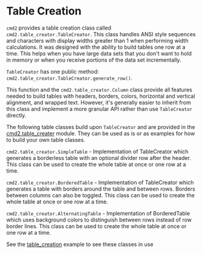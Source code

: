 # Table Creation

`cmd2` provides a table creation class called `cmd2.table_creator.TableCreator`. This class handles
ANSI style sequences and characters with display widths greater than 1 when performing width
calculations. It was designed with the ability to build tables one row at a time. This helps when
you have large data sets that you don't want to hold in memory or when you receive portions of the
data set incrementally.

`TableCreator` has one public method: `cmd2.table_creator.TableCreator.generate_row()`.

This function and the `cmd2.table_creator.Column` class provide all features needed to build tables
with headers, borders, colors, horizontal and vertical alignment, and wrapped text. However, it's
generally easier to inherit from this class and implement a more granular API rather than use
`TableCreator` directly.

The following table classes build upon `TableCreator` and are provided in the
[cmd2.table_creater](../api/table_creator.md) module. They can be used as is or as examples for how
to build your own table classes.

`cmd2.table_creator.SimpleTable` - Implementation of TableCreator which generates a borderless table
with an optional divider row after the header. This class can be used to create the whole table at
once or one row at a time.

`cmd2.table_creator.BorderedTable` - Implementation of TableCreator which generates a table with
borders around the table and between rows. Borders between columns can also be toggled. This class
can be used to create the whole table at once or one row at a time.

`cmd2.table_creator.AlternatingTable` - Implementation of BorderedTable which uses background colors
to distinguish between rows instead of row border lines. This class can be used to create the whole
table at once or one row at a time.

See the [table_creation](https://github.com/python-cmd2/cmd2/blob/main/examples/table_creation.py)
example to see these classes in use
